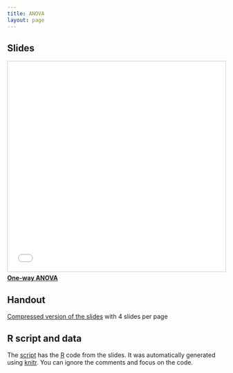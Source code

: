 ```yaml
---
title: ANOVA
layout: page
---
```



## Slides

<iframe src="//www.slideshare.net/slideshow/embed_code/key/6d6pwVuEjq5fA4" width="595" height="485" frameborder="0" marginwidth="0" marginheight="0" scrolling="no" style="border:1px solid #CCC; border-width:1px; margin-bottom:5px; max-width: 100%;" allowfullscreen> </iframe> <div style="margin-bottom:5px"> <strong> <a href="//www.slideshare.net/richardchandler/oneway-anova-110948339" title="One-way ANOVA" target="_blank">One-way ANOVA</a> </strong></div>


## Handout

[Compressed version of the slides](lab-ANOVA-handout.pdf) with 4 slides per page


## R script and data

The [script](lab-ANOVA.R) has the [R](https://www.r-project.org/) code from the slides. It was automatically generated using [knitr](https://yihui.name/knitr/). You can ignore the comments and focus on the code.


